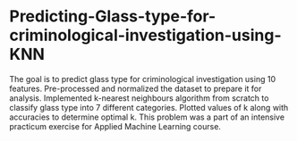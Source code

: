 # Predicting-Glass-type-for-criminological-investigation-using-KNN

The goal is to predict glass type for criminological investigation using 10 features. Pre-processed and normalized the dataset to prepare it for analysis. Implemented k-nearest neighbours algorithm from scratch to classify glass type into 7 different categories. Plotted values of k along with accuracies to determine optimal k. This problem was a part of an intensive practicum exercise for Applied Machine Learning course. 
